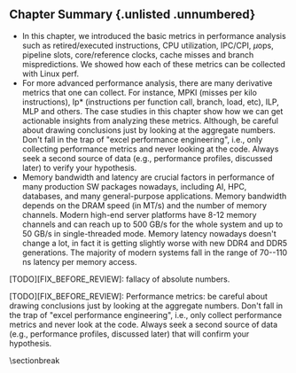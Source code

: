 

## Chapter Summary {.unlisted .unnumbered}

* In this chapter, we introduced the basic metrics in performance analysis such as retired/executed instructions, CPU utilization, IPC/CPI, $\mu$ops, pipeline slots, core/reference clocks, cache misses and branch mispredictions. We showed how each of these metrics can be collected with Linux perf.
* For more advanced performance analysis, there are many derivative metrics that one can collect. For instance, MPKI (misses per kilo instructions), Ip* (instructions per function call, branch, load, etc), ILP, MLP and others. The case studies in this chapter show how we can get actionable insights from analyzing these metrics. Although, be careful about drawing conclusions just by looking at the aggregate numbers. Don't fall in the trap of "excel performance engineering", i.e., only collecting performance metrics and never looking at the code. Always seek a second source of data (e.g., performance profiles, discussed later) to verify your hypothesis.
* Memory bandwidth and latency are crucial factors in performance of many production SW packages nowadays, including AI, HPC, databases, and many general-purpose applications. Memory bandwidth depends on the DRAM speed (in MT/s) and the number of memory channels. Modern high-end server platforms have 8-12 memory channels and can reach up to 500 GB/s for the whole system and up to 50 GB/s in single-threaded mode. Memory latency nowadays doesn't change a lot, in fact it is getting slightly worse with new DDR4 and DDR5 generations. The majority of modern systems fall in the range of 70--110 ns latency per memory access.

[TODO][FIX_BEFORE_REVIEW]: fallacy of absolute numbers.

[TODO][FIX_BEFORE_REVIEW]: Performance metrics: be careful about drawing conclusions just by looking at the aggregate numbers. Don't fall in the trap of "excel performance engineering", i.e., only collect performance metrics and never look at the code. Always seek a second source of data (e.g., performance profiles, discussed later) that will confirm your hypothesis.

\sectionbreak



